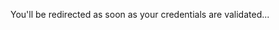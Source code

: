 <head>
  <meta http-equiv='refresh' content='2; URL=docs/ExecutiveSummary'>
</head>

You'll be redirected as soon as your credentials are validated... <br>




